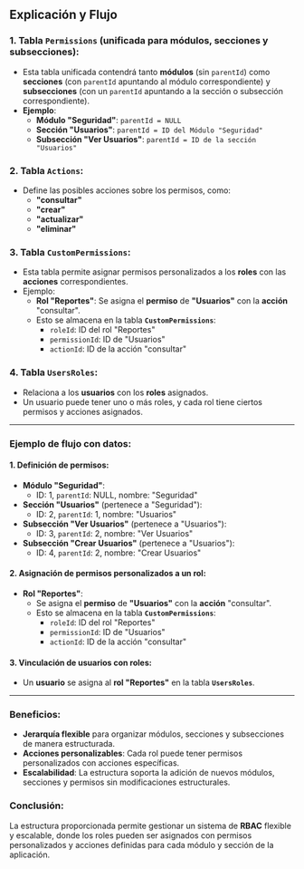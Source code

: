 ## Explicación y Flujo

### 1. **Tabla `Permissions`** (unificada para módulos, secciones y subsecciones):

-   Esta tabla unificada contendrá tanto **módulos** (sin `parentId`) como **secciones** (con `parentId` apuntando al módulo correspondiente) y **subsecciones** (con un `parentId` apuntando a la sección o subsección correspondiente).
-   **Ejemplo**:
    -   **Módulo "Seguridad"**: `parentId = NULL`
    -   **Sección "Usuarios"**: `parentId = ID del Módulo "Seguridad"`
    -   **Subsección "Ver Usuarios"**: `parentId = ID de la sección "Usuarios"`

### 2. **Tabla `Actions`**:

-   Define las posibles acciones sobre los permisos, como:
    -   **"consultar"**
    -   **"crear"**
    -   **"actualizar"**
    -   **"eliminar"**

### 3. **Tabla `CustomPermissions`**:

-   Esta tabla permite asignar permisos personalizados a los **roles** con las **acciones** correspondientes.
-   Ejemplo:
    -   **Rol "Reportes"**: Se asigna el **permiso** de **"Usuarios"** con la **acción** "consultar".
    -   Esto se almacena en la tabla **`CustomPermissions`**:
        -   `roleId`: ID del rol "Reportes"
        -   `permissionId`: ID de "Usuarios"
        -   `actionId`: ID de la acción "consultar"

### 4. **Tabla `UsersRoles`**:

-   Relaciona a los **usuarios** con los **roles** asignados.
-   Un usuario puede tener uno o más roles, y cada rol tiene ciertos permisos y acciones asignados.

---

### Ejemplo de flujo con datos:

#### 1. **Definición de permisos**:

-   **Módulo "Seguridad"**:
    -   ID: 1, `parentId`: NULL, nombre: "Seguridad"
-   **Sección "Usuarios"** (pertenece a "Seguridad"):
    -   ID: 2, `parentId`: 1, nombre: "Usuarios"
-   **Subsección "Ver Usuarios"** (pertenece a "Usuarios"):
    -   ID: 3, `parentId`: 2, nombre: "Ver Usuarios"
-   **Subsección "Crear Usuarios"** (pertenece a "Usuarios"):
    -   ID: 4, `parentId`: 2, nombre: "Crear Usuarios"

#### 2. **Asignación de permisos personalizados a un rol**:

-   **Rol "Reportes"**:
    -   Se asigna el **permiso** de **"Usuarios"** con la **acción** "consultar".
    -   Esto se almacena en la tabla **`CustomPermissions`**:
        -   `roleId`: ID del rol "Reportes"
        -   `permissionId`: ID de "Usuarios"
        -   `actionId`: ID de la acción "consultar"

#### 3. **Vinculación de usuarios con roles**:

-   Un **usuario** se asigna al **rol "Reportes"** en la tabla **`UsersRoles`**.

---

### Beneficios:

-   **Jerarquía flexible** para organizar módulos, secciones y subsecciones de manera estructurada.
-   **Acciones personalizables**: Cada rol puede tener permisos personalizados con acciones específicas.
-   **Escalabilidad**: La estructura soporta la adición de nuevos módulos, secciones y permisos sin modificaciones estructurales.

### Conclusión:

La estructura proporcionada permite gestionar un sistema de **RBAC** flexible y escalable, donde los roles pueden ser asignados con permisos personalizados y acciones definidas para cada módulo y sección de la aplicación.
